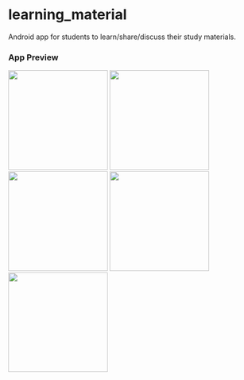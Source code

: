# learning_material
Android app for students to learn/share/discuss their study materials.

### App Preview
<p float="left">
  <img src="https://i.ibb.co/F78hKYG/Beranda.png" width="200" />
  <img src="https://i.ibb.co/9nKjP88/Profile.png" width="200" /> 
  <img src="https://i.ibb.co/jJ53CKP/Tambah-Slide.png" width="200" />
  <img src="https://i.ibb.co/9cftQ1R/View-Materi.png" width="200" />
  <img src="https://i.ibb.co/s6KDV6p/Tambah-Diskusi.png" width="200" />
</p>
